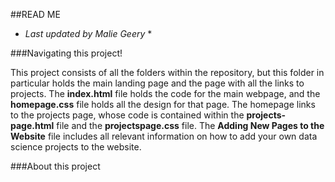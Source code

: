 ##READ ME
* *Last updated by Malie Geery* *

###Navigating this project!

This project consists of all the folders within the repository, but this folder in particular holds the main landing page and the page with all the links to projects. The **index.html** file holds the code for the main webpage, and the **homepage.css** file holds all the design for that page. The homepage links to the projects page, whose code is contained within the **projects-page.html** file and the **projectspage.css** file. The **Adding New Pages to the Website** file includes all relevant information on how to add your own data science projects to the website.

###About this project
